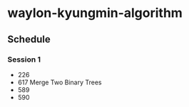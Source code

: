 # waylon-kyungmin-algorithm

## Schedule

### Session 1
- 226
- 617 Merge Two Binary Trees
- 589
- 590
